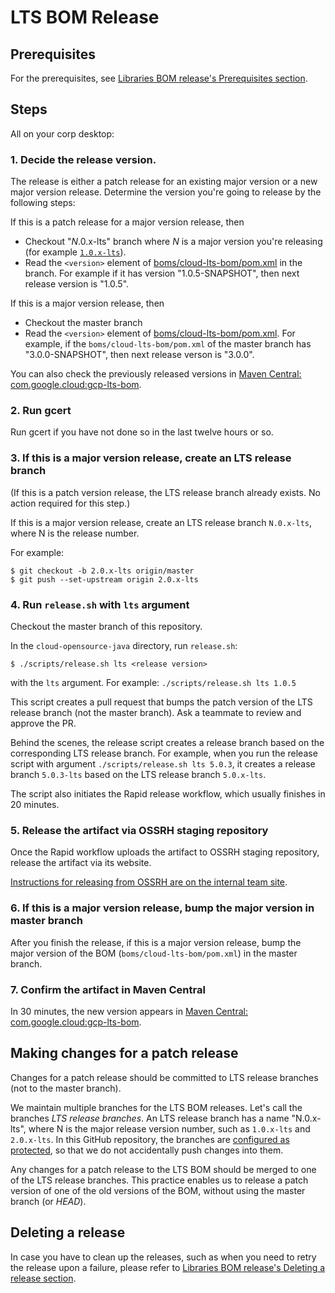# LTS BOM Release

## Prerequisites 

For the prerequisites, see [Libraries BOM release's Prerequisites section](
../cloud-oss-bom/RELEASING.md).

## Steps

All on your corp desktop: 

### 1. Decide the release version.

The release is either a patch release for an existing major version or a new major
version release.
Determine the version you're going to release by the following steps:

If this is a patch release for a major version release, then

- Checkout "_N_.0.x-lts" branch where _N_ is a major version you're releasing (for example
  [`1.0.x-lts`](https://github.com/GoogleCloudPlatform/cloud-opensource-java/tree/1.0.x-lts)).
- Read the `<version>` element of [boms/cloud-lts-bom/pom.xml](./pom.xml) in the branch.
  For example if it has version "1.0.5-SNAPSHOT", then next release version is "1.0.5".

If this is a major version release, then

- Checkout the master branch
- Read the `<version>` element of [boms/cloud-lts-bom/pom.xml](./pom.xml).
  For example, if the `boms/cloud-lts-bom/pom.xml` of the master branch has "3.0.0-SNAPSHOT", then
  next release verson is "3.0.0".

You can also check the previously released versions in [Maven Central: com.google.cloud:gcp-lts-bom](
https://repo1.maven.org/maven2/com/google/cloud/gcp-lts-bom/).

### 2. Run gcert

Run gcert if you have not done so in the last twelve hours or so.

### 3. If this is a major version release, create an LTS release branch 

(If this is a patch version release, the LTS release branch already exists.
No action required for this step.)

If this is a major version release, create an LTS release branch `N.0.x-lts`, where
N is the release number.

For example:

```
$ git checkout -b 2.0.x-lts origin/master
$ git push --set-upstream origin 2.0.x-lts
```

### 4. Run `release.sh` with `lts` argument

Checkout the master branch of this repository.

In the `cloud-opensource-java` directory, run `release.sh`:

```
$ ./scripts/release.sh lts <release version>
```

with the `lts` argument. For example: `./scripts/release.sh lts 1.0.5`

This script creates a pull request that bumps the patch version of
the LTS release branch (not the master branch).
Ask a teammate to review and approve the PR.

Behind the scenes, the release script creates a release branch based on the
corresponding LTS release branch.
For example, when you run the release script with argument `./scripts/release.sh lts 5.0.3`,
it creates a release branch `5.0.3-lts` based on the LTS release branch `5.0.x-lts`.

The script also initiates the Rapid release workflow, which usually finishes in 20
minutes.

### 5. Release the artifact via OSSRH staging repository

Once the Rapid workflow uploads the artifact to OSSRH staging repository, release the artifact
via its website.

[Instructions for releasing from OSSRH are on the internal team 
site](https://g3doc.corp.google.com/company/teams/cloud-java/tools/developers/releasing.md#verify-and-release).

### 6. If this is a major version release, bump the major version in master branch

After you finish the release, if this is a major version release, bump the major version of the
BOM (`boms/cloud-lts-bom/pom.xml`) in the master branch.

### 7. Confirm the artifact in Maven Central

In 30 minutes, the new version appears in  [Maven Central: com.google.cloud:gcp-lts-bom](
https://repo1.maven.org/maven2/com/google/cloud/gcp-lts-bom/).

## Making changes for a patch release

Changes for a patch release should be committed to LTS release branches (not to the master branch).

We maintain multiple branches for the LTS BOM releases.
Let's call the branches _LTS release branches_.
An LTS release branch has a name "N.0.x-lts", where N is the major release version number,
such as `1.0.x-lts` and `2.0.x-lts`.
In this GitHub repository, the branches are [configured as protected](
https://github.com/GoogleCloudPlatform/cloud-opensource-java/settings/branches),
so that we do not accidentally push changes into them.

Any changes for a patch release to the LTS BOM should be merged to one of the LTS release branches.
This practice enables us to release a patch version of one of the old versions of the BOM,
without using the master branch (or _HEAD_).

## Deleting a release

In case you have to clean up the releases, such as when you need to retry the release upon a
failure, please refer to [Libraries BOM release's Deleting a release section](
../cloud-oss-bom/RELEASING.md).